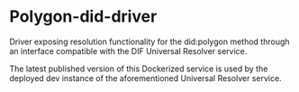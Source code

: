 # Polygon-did-driver

Driver exposing resolution functionality for the did:polygon method through an interface compatible with the DIF Universal Resolver service.

The latest published version of this Dockerized service is used by the deployed dev instance of the aforementioned Universal Resolver service.
